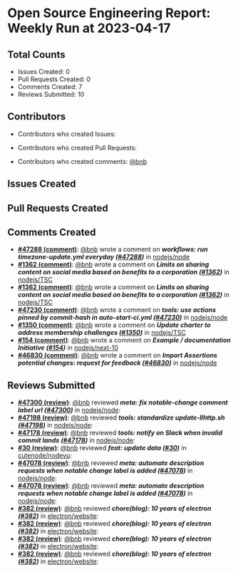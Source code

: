 # Open Source Engineering Report: Weekly Run at 2023-04-17

## Total Counts

* Issues Created: 0
* Pull Requests Created: 0
* Comments Created: 7
* Reviews Submitted: 10

## Contributors

* Contributors who created Issues: 

* Contributors who created Pull Requests: 

* Contributors who created comments: [@bnb](https://github.com/bnb)

## Issues Created



## Pull Requests Created



## Comments Created

* **[#47288 (comment)](https://github.com/nodejs/node/pull/47288#issuecomment-1489135259)**: [@bnb](https://github.com/bnb) wrote a comment on _**workflows: run timezone-update.yml everyday ([#47288](https://github.com/nodejs/node/pull/47288))**_ in [nodejs/node](https://github.com/nodejs/node)
* **[#1362 (comment)](https://github.com/nodejs/TSC/issues/1362#issuecomment-1484002715)**: [@bnb](https://github.com/bnb) wrote a comment on _**Limits on sharing content on social media based on benefits to a corporation ([#1362](https://github.com/nodejs/TSC/issues/1362))**_ in [nodejs/TSC](https://github.com/nodejs/TSC)
* **[#1362 (comment)](https://github.com/nodejs/TSC/issues/1362#issuecomment-1484001124)**: [@bnb](https://github.com/bnb) wrote a comment on _**Limits on sharing content on social media based on benefits to a corporation ([#1362](https://github.com/nodejs/TSC/issues/1362))**_ in [nodejs/TSC](https://github.com/nodejs/TSC)
* **[#47230 (comment)](https://github.com/nodejs/node/pull/47230#issuecomment-1481159144)**: [@bnb](https://github.com/bnb) wrote a comment on _**tools: use actions pinned by commit-hash in auto-start-ci.yml ([#47230](https://github.com/nodejs/node/pull/47230))**_ in [nodejs/node](https://github.com/nodejs/node)
* **[#1350 (comment)](https://github.com/nodejs/TSC/pull/1350#issuecomment-1473879823)**: [@bnb](https://github.com/bnb) wrote a comment on _**Update charter to address membership challenges ([#1350](https://github.com/nodejs/TSC/pull/1350))**_ in [nodejs/TSC](https://github.com/nodejs/TSC)
* **[#154 (comment)](https://github.com/nodejs/next-10/issues/154#issuecomment-1467209101)**: [@bnb](https://github.com/bnb) wrote a comment on _**Example / documentation Initiative ([#154](https://github.com/nodejs/next-10/issues/154))**_ in [nodejs/next-10](https://github.com/nodejs/next-10)
* **[#46830 (comment)](https://github.com/nodejs/node/issues/46830#issuecomment-1451334615)**: [@bnb](https://github.com/bnb) wrote a comment on _**Import Assertions potential changes: request for feedback ([#46830](https://github.com/nodejs/node/issues/46830))**_ in [nodejs/node](https://github.com/nodejs/node)

## Reviews Submitted

* **[#47300 (review)](https://github.com/nodejs/node/pull/47300#pullrequestreview-1363764720)**: [@bnb](https://github.com/bnb) reviewed _**meta: fix notable-change comment label url ([#47300](https://github.com/nodejs/node/pull/47300))**_ in [nodejs/node](https://github.com/nodejs/node): 
* **[#47198 (review)](https://github.com/nodejs/node/pull/47198#pullrequestreview-1354580951)**: [@bnb](https://github.com/bnb) reviewed _**tools: standardize update-llhttp.sh ([#47198](https://github.com/nodejs/node/pull/47198))**_ in [nodejs/node](https://github.com/nodejs/node): 
* **[#47178 (review)](https://github.com/nodejs/node/pull/47178#pullrequestreview-1349820745)**: [@bnb](https://github.com/bnb) reviewed _**tools: notify on Slack when invalid commit lands ([#47178](https://github.com/nodejs/node/pull/47178))**_ in [nodejs/node](https://github.com/nodejs/node): 
* **[#30 (review)](https://github.com/cutenode/nodevu/pull/30#pullrequestreview-1345939665)**: [@bnb](https://github.com/bnb) reviewed _**feat: update data ([#30](https://github.com/cutenode/nodevu/pull/30))**_ in [cutenode/nodevu](https://github.com/cutenode/nodevu): 
* **[#47078 (review)](https://github.com/nodejs/node/pull/47078#pullrequestreview-1343735433)**: [@bnb](https://github.com/bnb) reviewed _**meta: automate description requests when notable change label is added ([#47078](https://github.com/nodejs/node/pull/47078))**_ in [nodejs/node](https://github.com/nodejs/node): 
* **[#47078 (review)](https://github.com/nodejs/node/pull/47078#pullrequestreview-1343719833)**: [@bnb](https://github.com/bnb) reviewed _**meta: automate description requests when notable change label is added ([#47078](https://github.com/nodejs/node/pull/47078))**_ in [nodejs/node](https://github.com/nodejs/node): 
* **[#382 (review)](https://github.com/electron/website/pull/382#pullrequestreview-1338486343)**: [@bnb](https://github.com/bnb) reviewed _**chore(blog): 10 years of electron ([#382](https://github.com/electron/website/pull/382))**_ in [electron/website](https://github.com/electron/website): 
* **[#382 (review)](https://github.com/electron/website/pull/382#pullrequestreview-1338482529)**: [@bnb](https://github.com/bnb) reviewed _**chore(blog): 10 years of electron ([#382](https://github.com/electron/website/pull/382))**_ in [electron/website](https://github.com/electron/website): 
* **[#382 (review)](https://github.com/electron/website/pull/382#pullrequestreview-1338480899)**: [@bnb](https://github.com/bnb) reviewed _**chore(blog): 10 years of electron ([#382](https://github.com/electron/website/pull/382))**_ in [electron/website](https://github.com/electron/website): 
* **[#382 (review)](https://github.com/electron/website/pull/382#pullrequestreview-1338479991)**: [@bnb](https://github.com/bnb) reviewed _**chore(blog): 10 years of electron ([#382](https://github.com/electron/website/pull/382))**_ in [electron/website](https://github.com/electron/website): 